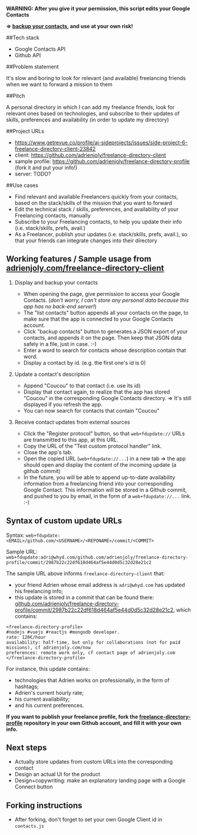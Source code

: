 **WARNING: After you give it your permission, this script edits your Google Contacts**

**=> [backup your contacts](https://www.google.com/contacts/u/0/?cplus=0#contacts), and use at your own risk!**

##Tech stack

- Google Contacts API
- Github API

##Problem statement

It's slow and boring to look for relevant (and available) freelancing friends when we want to forward a mission to them

##Pitch

A personal directory in which I can add my freelance friends, look for relevant ones based on technologies, and subscribe to their updates of skills, preferences and availability (in order to update my directory)

##Project URLs

- https://www.getrevue.co/profile/aj-sideprojects/issues/side-project-6-freelance-directory-client-23842
- client: https://github.com/adrienjoly/freelance-directory-client
- sample profile: https://github.com/adrienjoly/freelance-directory-profile (fork it and put your info!)
- server: TODO?

##Use cases

- Find relevant and available Freelancers quickly from your contacts, based on the stack/skills of the mission that you want to forward
- Edit the technical stack / skills, preferences, and availability of your Freelancing contacts, manually
- Subscribe to your Freelancing contacts, to help you update their info (i.e. stack/skills, prefs, avail.)
- As a Freelancer, publish your updates (i.e. stack/skills, prefs, avail.), so that your friends can integrate changes into their directory

## Working features / Sample usage from [adrienjoly.com/freelance-directory-client](http://adrienjoly.com/freelance-directory-client/)

1. Display and backup your contacts

    + When opening the page, give permission to access your Google Contacts. (*don't worry, I can't store any personal data because this app has no back-end server!*)
    + The "list contacts" button appends all your contacts on the page, to make sure that the app is connected to your Google Contacts account.
    + Click "backup contacts" button to generates a JSON export of your contacts, and appends it on the page. Then keep that JSON data safely in a file, just in case. :-)
    + Enter a word to search for contacts whose description contain that word.
    + Display a contact by id. (e.g. the first one's id is 0)

2. Update a contact's description

    + Append "Coucou" to that contact (i.e. use its id)
    + Display that contact again, to realize that the app has stored "Coucou" in the corresponding Google Contacts directory. => It's still displayed if you refresh the app.
    + You can now search for contacts that contain "Coucou"

3. Receive contact updates from external sources

    + Click the "Register protocol" button, so that `web+fdupdate://` URLs are transmitted to this app, at this URL.
    + Copy the URL of the "Test custom protocol handler" link.
    + Close the app's tab.
    + Open the copied URL (`web+fdupdate://...`) in a new tab => the app should open and display the content of the incoming update (a github commit)
    + In the future, you will be able to append up-to-date availability information from a freelancing friend into your corresponding Google Contact. This information will be stored in a Github commit, and pushed to you by email, in the form of a `web+fdupdate://...` link. :-)

## Syntax of custom update URLs

Syntax: `web+fdupdate:<EMAIL>/github.com/<USERNAME>/<REPONAME>/commit/<COMMIT>`

Sample URL: `web+fdupdate:adri@whyd.com/github.com/adrienjoly/freelance-directory-profile/commit/2987b22c22df618d464af5e44d0d5c32d28e21c2`

The sample URL above informs `freelance-directory-client` that:

- your friend Adrien whose email address is `adri@whyd.com` has updated his freelancing info;
- this update is stored in a commit that can be found there: [github.com/adrienjoly/freelance-directory-profile/commit/2987b22c22df618d464af5e44d0d5c32d28e21c2](http://github.com/adrienjoly/freelance-directory-profile/commit/2987b22c22df618d464af5e44d0d5c32d28e21c2), which contains:

```
<freelance-directory-profile>
#nodejs #vuejs #reactjs #mongodb developer.
rate: 120€/hour
availability: half-time, but only for collaborations (not for paid missions), cf adrienjoly.com/now
preferences: remote work only, cf contact page of adrienjoly.com
</freelance-directory-profile>
```

For instance, this update contains:

- technologies that Adrien works on professionally, in the form of hashtags;
- Adrien's current hourly rate;
- his current availability;
- and his current preferences.

**If you want to publish your freelance profile, fork the [freelance-directory-profile](https://github.com/adrienjoly/freelance-directory-profile) repository in your own Github account, and fill it with your own info.**

## Next steps

- Actually store updates from custom URLs into the corresponding contact
- Design an actual UI for the product
- Design+copywriting: make an explanatory landing page with a Google Connect button

## Forking instructions

- After forking, don't forget to set your own Google Client id in `contacts.js`
